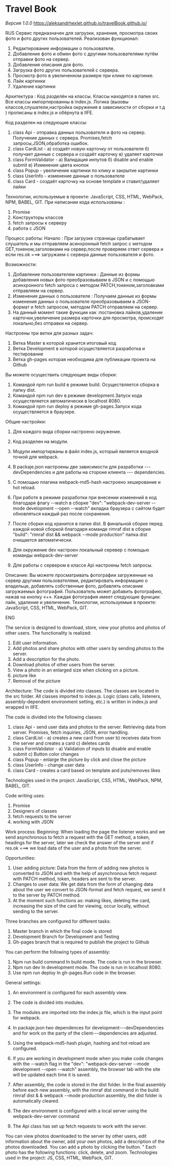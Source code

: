 # Travel Book

_Версия 1.0.0_
https://aleksandrhexlet.github.io/travelBook.github.io/

RUS
Сервис предназначен для загрузки, хранения, просмотра своих фото и фото других пользователей. 
Реализован функционал:
1) Редактирование информации о пользователе.
2) Добавление фото и обмен фото с другими пользователями путём отправки фото на сервер.
3) Добавления описания для фото.
4) Загрузка фото других пользователей с сервера.
5) Просмотр фото в увеличенном размере при клике по картинке.
6) Лайк картинки
7) Удаление картинки

Архитектура :
Код разделён на классы. Классы находятся в папке src. Все классы импортированны в index.js. Логика (вызовы классов,слушатели,настройка окружения в зависимости от сборки и т.д ) прописаны в index.js и обёрнута в IIFE. 

Код разделен на следующие классы:
1) class Api - отправка данных пользователя и фото на сервер. Получение данных с сервера. Promises,fetch запросы,JSON,обработка ошибок.
2) class CardList - а) создаёт новую карточку от пользователя б) получает данные с сервера и создаёт карточку в) удаляет карточки
3) class FormValidator - а) Валидация инпутов б) disable and enable submit в) Изменения цвета кнопок
4) class Popup - увеличение картинки по клику и закрытие картинки
5) class UserInfo - изменение данные о пользователе
6) class Card - создаёт карточку на основе template и ставит/удаляет лайки

Технологии, используемые в проекте: JavaScript, CSS, HTML, WebPack, NPM, BABEL, GIT. 
При написании кода использованы : 
1) Promise
2) Конструкторы классов
3) fetch запросы к серверу
4) работа с JSON

Процесс работы:
Начало :
При загрузке страницы срабатывает слушатель и мы отправляем асинхронный fetch запрос с методом GET,токеном,заголовками на сервер,после проверяем ответ сервера и если res.ok ===> загружаем с сервера данные пользователя и фото.

Возможности:
1) Добавление пользователем картинки :
Данные из формы добавления новых фото преобразовываем в JSON и с помощью асинхронного fetch запроса с методом PATCH,токеном,заголовками отправляем на сервер.
2) Изменения данных о пользователе :
Получаем данные из формы изменения данных о пользователе преобразовываем в JSON-формат и fetch запросом, методом PATCH отправляем на сервер.
3) На данный момент такие функции как :постановка лайков,удаление карточки,увеличение размера карточки для просмотра, происходят локально,без отправки на сервер.


Настроены три ветки для разных задач:

1. Ветка Master в которой хранится итоговый код
2. Ветка Development в которой осуществляется разработка и тестирование
3. Ветка gh-pages которая необходима для публикации проекта на Github

Вы можете осуществить следующие виды сборки:

1. Командой npm run build в режиме build. Осуществляется сборка в папку dist.
2. Командой npm run dev в режиме development.Запуск кода осуществляется автоматически в localhost 8080.
3. Командой npm run deploy в режиме gh-pages.Запуск кода осуществляется в браузере.

Общие настройки:

1. Для каждого вида сборки настроено окружение.
2. Код разделен на модули.
3. Модули импортирваны в файл index.js, который является входной точкой для webpack.
4. В packaje.json настроены две зависимости для разработки --- devDependencies и для работы на стороне клиента --- dependencies.
5. С помощью плагина webpack-md5-hash настроено хеширование и hot reload.
6. При работе в режиме разработки при внесении изменений в код благодаря флагу --watch в сборке "dev": "webpack-dev-server --mode development --open --watch" вкладка браузера с сайтом будет обновляться каждый раз после сохранения.
7. После сборки код хранится в папке dist. В финальной сборке перед каждой новой сборкой благодаря команде rimraf dist в сборке "build": "rimraf dist && webpack --mode production" папка dist очищается автоматически.

8. Для окружение dev настроен локальный серевер с помощью команды webpack-dev-server
9. Для работы с сервером в классе Api настроены fetch запросы.


Описание:
Вы можете просматривать фотографии загруженные на сервер другими пользователями, редактировать информацию о владельце, добавлять собственные фото, добавлять описание загружаемых фотографий. Пользователь может добавить фотографию, нажав на кнопку «+». Каждая фотография имеет следующие функции: лайк, удаление и увеличение. Технологии, используемые в проекте: JavaScript, CSS, HTML, WebPack, GIT.


ENG

The service is designed to download, store, view your photos and photos of other users.
The functionality is realized:
1) Edit user information.
2) Add photos and share photos with other users by sending photos to the server.
3) Add a description for the photo.
4) Download photos of other users from the server.
5) View a photo in an enlarged size when clicking on a picture.
6) picture like
7) Removal of the picture

Architecture:
The code is divided into classes. The classes are located in the src folder. All classes imported to index.js. Logic (class calls, listeners, assembly-dependent environment setting, etc.) is written in index.js and wrapped in IIFE.

The code is divided into the following classes:
1) class Api - send user data and photos to the server. Retrieving data from server. Promises, fetch inquiries, JSON, error handling.
2) class CardList - a) creates a new card from user b) receives data from the server and creates a card c) deletes cards
3) class FormValidator - a) Validation of inputs b) disable and enable submit c) Button color changes
4) class Popup - enlarge the picture by click and close the picture
5) class UserInfo - change user data
6) class Card - creates a card based on template and puts/removes likes

Technologies used in the project: JavaScript, CSS, HTML, WebPack, NPM, BABEL, GIT.

Code writing uses:
1) Promise
2) Designers of classes
3) fetch requests to the server
4) working with JSON

Work process:
Beginning:
When loading the page the listener works and we send asynchronous to fetch a request with the GET method, a token, headings for the server, later we check the answer of the server and if res.ok ===> we load data of the user and a photo from the server.

Opportunities:
1) User adding picture:
Data from the form of adding new photos is converted to JSON and with the help of asynchronous fetch request with PATCH method, token, headers are sent to the server.
2) Changes to user data:
We get data from the form of changing data about the user we convert to JSON-format and fetch request, we send it to the server by PATCH method.
3) At the moment such functions as: making likes, deleting the card, increasing the size of the card for viewing, occur locally, without sending to the server.

Three branches are configured for different tasks:

1. Master branch in which the final code is stored
2. Development Branch for Development and Testing
3. Gh-pages branch that is required to publish the project to Github

You can perform the following types of assembly:

1. Npm run build command In build mode. The code is run in the browser.
2. Npm run dev In development mode. The code is run in localhost 8080.
3. Use npm run deploy In gh-pages.Run code in the browser.

General settings:

1. An environment is configured for each assembly view.
2. The code is divided into modules.
3. The modules are imported into the index.js file, which is the input point for webpack.
4. In packaje.json two dependences for development---devDependencies and for work on the party of the client---dependencies are adjusted.
5. Using the webpack-md5-hash plugin, hashing and hot reload are configured.
6. If you are working in development mode when you make code changes with the --watch flag in the "dev": "webpack-dev-server --mode development --open --watch" assembly, the browser tab with the site will be updated each time it is saved.
7. After assembly, the code is stored in the dist folder. In the final assembly before each new assembly, with the rimraf dist command in the build: rimraf dist & & webpack --mode production assembly, the dist folder is automatically cleared.

8. The dev environment is configured with a local server using the webpack-dev-server command
9. The Api class has set up fetch requests to work with the server.

You can view photos downloaded to the server by other users, edit information about the owner, add your own photos, add a description of the photos downloaded. You can add a photo by clicking the button. " Each photo has the following functions: click, delete, and zoom. Technologies used in the project: JS, CSS, HTML, WebPack, GIT.
